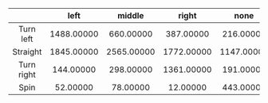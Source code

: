 |                 |     left       |    middle      |     right      |     none       |
|:--------------:|:--------------:|:--------------:|:--------------:|:--------------:|
|    Turn left    |  1488.00000    |   660.00000    |   387.00000    |   216.00000    |
|    Straight     |  1845.00000    |  2565.00000    |  1772.00000    |  1147.00000    |
|   Turn right    |   144.00000    |   298.00000    |  1361.00000    |   191.00000    |
|      Spin       |   52.00000     |   78.00000     |   12.00000     |   443.00000    |
